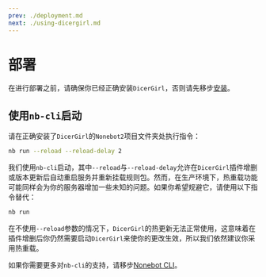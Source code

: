 ```yaml
---
prev: ./deployment.md
next: ./using-dicergirl.md
---
```

# 部署

在进行部署之前，请确保你已经正确安装`DicerGirl`，否则请先移步[安装](./installation.md)。

## 使用`nb-cli`启动

请在正确安装了`DicerGirl`的`Nonebot2`项目文件夹处执行指令：

```bash
nb run --reload --reload-delay 2
```

我们使用`nb-cli`启动，其中`--reload`与`--reload-delay`允许在`DicerGirl`插件增删或版本更新后自动重启服务并重新挂载规则包。然而，在生产环境下，热重载功能可能同样会为你的服务器增加一些未知的问题。如果你希望规避它，请使用以下指令替代：

```bash
nb run
```

在不使用`--reload`参数的情况下，`DicerGirl`的热更新无法正常使用，这意味着在插件增删后你仍然需要启动`DicerGirl`来使你的更改生效，所以我们依然建议你采用热重载。

如果你需要更多对`nb-cli`的支持，请移步[Nonebot CLI](https://cli.nonebot.dev/)。
